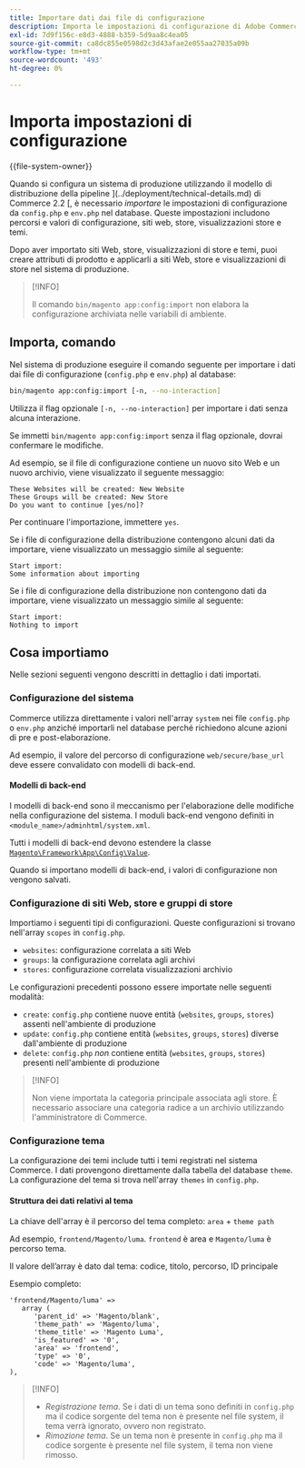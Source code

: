 ```yaml
---
title: Importare dati dai file di configurazione
description: Importa le impostazioni di configurazione di Adobe Commerce dai file di configurazione.
exl-id: 7d9f156c-e8d3-4888-b359-5d9aa8c4ea05
source-git-commit: ca8dc855e0598d2c3d43afae2e055aa27035a09b
workflow-type: tm+mt
source-wordcount: '493'
ht-degree: 0%

---
```


# Importa impostazioni di configurazione

{{file-system-owner}}

Quando si configura un sistema di produzione utilizzando il modello di distribuzione della pipeline ](../deployment/technical-details.md) di Commerce 2.2 [, è necessario _importare_ le impostazioni di configurazione da `config.php` e `env.php` nel database.
Queste impostazioni includono percorsi e valori di configurazione, siti web, store, visualizzazioni store e temi.

Dopo aver importato siti Web, store, visualizzazioni di store e temi, puoi creare attributi di prodotto e applicarli a siti Web, store e visualizzazioni di store nel sistema di produzione.

>[!INFO]
>
>Il comando `bin/magento app:config:import` non elabora la configurazione archiviata nelle variabili di ambiente.

## Importa, comando

Nel sistema di produzione eseguire il comando seguente per importare i dati dai file di configurazione (`config.php` e `env.php`) al database:

```bash
bin/magento app:config:import [-n, --no-interaction]
```

Utilizza il flag opzionale `[-n, --no-interaction]` per importare i dati senza alcuna interazione.

Se immetti `bin/magento app:config:import` senza il flag opzionale, dovrai confermare le modifiche.

Ad esempio, se il file di configurazione contiene un nuovo sito Web e un nuovo archivio, viene visualizzato il seguente messaggio:

```
These Websites will be created: New Website
These Groups will be created: New Store
Do you want to continue [yes/no]?
```

Per continuare l&#39;importazione, immettere `yes`.

Se i file di configurazione della distribuzione contengono alcuni dati da importare, viene visualizzato un messaggio simile al seguente:

```
Start import:
Some information about importing
```

Se i file di configurazione della distribuzione non contengono dati da importare, viene visualizzato un messaggio simile al seguente:

```
Start import:
Nothing to import
```

## Cosa importiamo

Nelle sezioni seguenti vengono descritti in dettaglio i dati importati.

### Configurazione del sistema

Commerce utilizza direttamente i valori nell&#39;array `system` nei file `config.php` o `env.php` anziché importarli nel database perché richiedono alcune azioni di pre e post-elaborazione.

Ad esempio, il valore del percorso di configurazione `web/secure/base_url` deve essere convalidato con modelli di back-end.

#### Modelli di back-end

I modelli di back-end sono il meccanismo per l&#39;elaborazione delle modifiche nella configurazione del sistema.
I moduli back-end vengono definiti in `<module_name>/adminhtml/system.xml`.

Tutti i modelli di back-end devono estendere la classe [`Magento\Framework\App\Config\Value`](https://github.com/magento/magento2/blob/2.4/lib/internal/Magento/Framework/App/Config/Value.php).

Quando si importano modelli di back-end, i valori di configurazione non vengono salvati.

### Configurazione di siti Web, store e gruppi di store

Importiamo i seguenti tipi di configurazioni.
Queste configurazioni si trovano nell&#39;array `scopes` in `config.php`.

- `websites`: configurazione correlata a siti Web
- `groups`: la configurazione correlata agli archivi
- `stores`: configurazione correlata visualizzazioni archivio

Le configurazioni precedenti possono essere importate nelle seguenti modalità:

- `create`: `config.php` contiene nuove entità (`websites`, `groups`, `stores`) assenti nell&#39;ambiente di produzione
- `update`: `config.php` contiene entità (`websites`, `groups`, `stores`) diverse dall&#39;ambiente di produzione
- `delete`: `config.php` _non_ contiene entità (`websites`, `groups`, `stores`) presenti nell&#39;ambiente di produzione

>[!INFO]
>
>Non viene importata la categoria principale associata agli store. È necessario associare una categoria radice a un archivio utilizzando l&#39;amministratore di Commerce.

### Configurazione tema

La configurazione dei temi include tutti i temi registrati nel sistema Commerce. I dati provengono direttamente dalla tabella del database `theme`. La configurazione del tema si trova nell&#39;array `themes` in `config.php`.

#### Struttura dei dati relativi al tema

La chiave dell&#39;array è il percorso del tema completo: `area` + `theme path`

Ad esempio, `frontend/Magento/luma`.
`frontend` è area e `Magento/luma` è percorso tema.

Il valore dell’array è dato dal tema: codice, titolo, percorso, ID principale

Esempio completo:

```php?start_inline=1
'frontend/Magento/luma' =>
   array (
      'parent_id' => 'Magento/blank',
      'theme_path' => 'Magento/luma',
      'theme_title' => 'Magento Luma',
      'is_featured' => '0',
      'area' => 'frontend',
      'type' => '0',
      'code' => 'Magento/luma',
),
```

>[!INFO]
>
>- _Registrazione tema_. Se i dati di un tema sono definiti in `config.php` ma il codice sorgente del tema non è presente nel file system, il tema verrà ignorato, ovvero non registrato.
>- _Rimozione tema_. Se un tema non è presente in `config.php` ma il codice sorgente è presente nel file system, il tema non viene rimosso.

